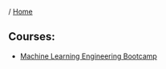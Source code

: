 / [Home](index.md)

## Courses:

  * [Machine Learning Engineering Bootcamp](ml-engineering-bootcamp.md)

